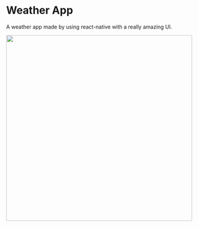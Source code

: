 # Weather App
A weather app made by using react-native with a really amazing UI.

<img src="https://i.ibb.co/mC8YWC6/Img1.jpg" width="500" height="500"/>
